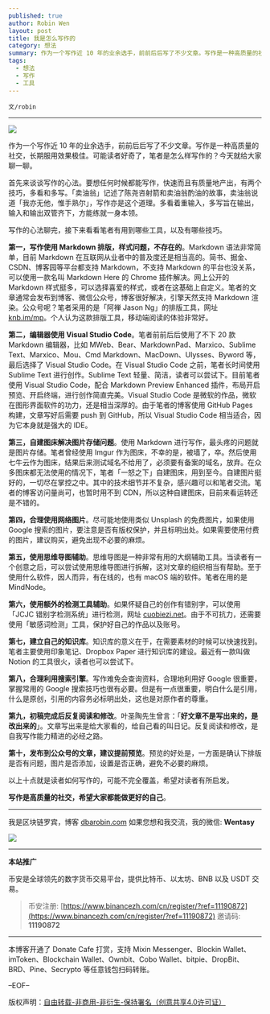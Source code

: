 ```yaml
---
published: true
author: Robin Wen
layout: post
title: 我是怎么写作的
category: 想法
summary: 作为一个写作近 10 年的业余选手，前前后后写了不少文章。写作是一种高质量的社交，长期服用效果极佳。可能读者好奇了，笔者是怎么样写作的？今天就给大家聊一聊。首先来谈谈写作的心法。要想任何时候都能写作，快速而且有质量地产出，有两个技巧，多看和多写。「卖油翁」记述了陈尧咨射箭和卖油翁酌油的故事，卖油翁说道「我亦无他，惟手熟尔」，写作亦是这个道理。多看着重输入，多写旨在输出，输入和输出双管齐下，方能练就一身本领。以上十点就是读者如何写作的，可能不完全覆盖，希望对读者有所启发。写作是高质量的社交，希望大家都能做更好的自己。
tags:
  - 想法
  - 写作
  - 工具
---
```


`文/robin`

***

![](https://cdn.dbarobin.com/gfd1btf.png)

作为一个写作近 10 年的业余选手，前前后后写了不少文章。写作是一种高质量的社交，长期服用效果极佳。可能读者好奇了，笔者是怎么样写作的？今天就给大家聊一聊。

首先来谈谈写作的心法。要想任何时候都能写作，快速而且有质量地产出，有两个技巧，多看和多写。「卖油翁」记述了陈尧咨射箭和卖油翁酌油的故事，卖油翁说道「我亦无他，惟手熟尔」，写作亦是这个道理。多看着重输入，多写旨在输出，输入和输出双管齐下，方能练就一身本领。

写作的心法聊完，接下来看看笔者有用到哪些工具，以及有哪些技巧。

**第一，写作使用 Markdown 排版，样式问题，不存在的**。Markdown 语法非常简单，目前 Markdown 在互联网从业者中的普及度还是相当高的。简书、掘金、CSDN、博客园等平台都支持 Markdown，不支持 Markdown 的平台也没关系，可以使用一款名叫 Markdown Here 的 Chrome 插件解决。网上公开的 Markdown 样式挺多，可以选择喜爱的样式，或者在这基础上自定义。笔者的文章通常会发布到博客、微信公众号，博客很好解决，引擎天然支持 Markdown 渲染。公众号呢？笔者采用的是「阿禅 Jason Ng」的排版工具，网址 [knb.im/mp](https://knb.im/mp)。个人认为这款排版工具，移动端阅读的体验非常好。

**第二，编辑器使用 Visual Studio Code**。笔者前前后后使用了不下 20 款 Markdown 编辑器，比如 MWeb、Bear、MarkdownPad、Marxico、Sublime Text、Marxico、Mou、Cmd Markdown、MacDown、Ulysses、Byword 等，最后选择了 Visual Studio Code。在 Visual Studio Code 之前，笔者长时间使用 Sublime Text 进行创作。Sublime Text 轻量、简洁，读者可以尝试下。目前笔者使用 Visual Studio Code，配合 Markdown Preview Enhanced 插件，布局开启预览、开启终端，进行创作简直完美。Visual Studio Code 是微软的作品，微软在图形界面软件的功力，还是相当深厚的。由于笔者的博客使用 GitHub Pages 构建，文章写好后需要 push 到 GitHub，所以 Visual Studio Code 相当适合，因为它本身就是强大的 IDE。

**第三，自建图床解决图片存储问题**。使用 Markdown 进行写作，最头疼的问题就是图片存储。笔者曾经使用 Imgur 作为图床，不幸的是，被墙了，卒。然后使用七牛云作为图床，结果后来测试域名不给用了，必须要有备案的域名，放弃。在众多图床都无法使用的情况下，笔者「一怒之下」自建图床，用到至今。自建图片挺好的，一切尽在掌控之中。其中的技术细节并不复杂，感兴趣可以和笔者交流。笔者的博客访问量尚可，也暂时用不到 CDN，所以这种自建图床，目前来看运转还是不错的。

**第四，合理使用网络图片**。尽可能地使用类似 Unsplash 的免费图片，如果使用 Google 搜索的图片，要注意是否有版权保护，并且标明出处。如果需要使用付费的图片，建议购买，避免出现不必要的麻烦。

**第五，使用思维导图辅助**。思维导图是一种非常有用的大纲辅助工具。当读者有一个创意之后，可以尝试使用思维导图进行拆解，这对文章的组织相当有帮助。至于使用什么软件，因人而异，有在线的，也有 macOS 端的软件。笔者在用的是 MindNode。

**第六，使用额外的检测工具辅助**。如果怀疑自己的创作有错别字，可以使用「JCJC 错别字检测系统」进行检测，网址 [cuobiezi.net](http://cuobiezi.net)。由于不可抗力，还需要使用「敏感词检测」工具，保护好自己的作品以及账号。

**第七，建立自己的知识库**。知识库的意义在于，在需要素材的时候可以快速找到。笔者主要使用印象笔记、Dropbox Paper 进行知识库的建设。最近有一款叫做 Notion 的工具很火，读者也可以尝试下。

**第八，合理利用搜索引擎**。写作难免会查询资料，合理地利用好 Google 很重要，掌握常用的 Google 搜索技巧也很有必要。但是有一点很重要，明白什么是引用，什么是原创，引用的内容务必标明出处，这也是对原作者的尊重。

**第九，初稿完成后反复阅读和修改**。叶圣陶先生曾言：「**好文章不是写出来的，是改出来的**」。文章写出来是给大家看的，给自己看的叫日记。反复阅读和修改，是自我写作能力精进的必经之路。

**第十，发布到公众号的文章，建议提前预览**。预览的好处是，一方面是确认下排版是否有问题，图片是否添加，设置是否正确，避免不必要的麻烦。

以上十点就是读者如何写作的，可能不完全覆盖，希望对读者有所启发。

**写作是高质量的社交，希望大家都能做更好的自己**。

***

我是区块链罗宾，博客 [dbarobin.com](https://dbarobin.com/)
如果您想和我交流，我的微信: **Wentasy**

![](https://cdn.dbarobin.com/v4yywe2.png)

***

**本站推广**

币安是全球领先的数字货币交易平台，提供比特币、以太坊、BNB 以及 USDT 交易。

> 币安注册: [https://www.binancezh.com/cn/register/?ref=11190872](https://www.binancezh.com/cn/register/?ref=11190872)
> 邀请码: **11190872**

***

本博客开通了 Donate Cafe 打赏，支持 Mixin Messenger、Blockin Wallet、imToken、Blockchain Wallet、Ownbit、Cobo Wallet、bitpie、DropBit、BRD、Pine、Secrypto 等任意钱包扫码转账。

<center>
    <div class="--donate-button"
         data-button-id="f8b9df0d-af9a-460d-8258-d3f435445075"
    ></div>
</center>

–EOF–

版权声明：[自由转载-非商用-非衍生-保持署名（创意共享4.0许可证）](http://creativecommons.org/licenses/by-nc-nd/4.0/deed.zh)